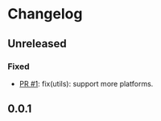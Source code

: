 # Changelog

## Unreleased

### Fixed

* [PR #1](https://github.com/MaxXSoft/fst-tools/pull/1): fix(utils): support more platforms.

## 0.0.1
